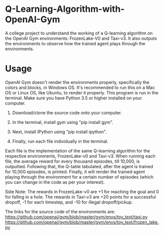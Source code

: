 # Q-Learning-Algorithm-with-OpenAI-Gym
A college project to understand the working of a Q-learning algorithm on the OpenAI Gym environments: FrozenLake-V0 and Taxi-v3. It also outputs the environments to observe how the trained agent plays through the environments.

# Usage
OpenAI Gym doesn't render the environments properly, specifically the colors and blocks, in Windows OS. It's recommended to run this on a Mac OS or Linux OS, like Ubuntu, to render it properly. This program is run in the terminal. Make sure you have Python 3.5 or higher installed on your computer.

1. Download/clone the source code onto your computer.

2. In the terminal, install gym using "pip install gym".

3. Next, install IPython using "pip install ipython".

4. Finally, run each file individually in the terminal.

Each file is the implementation of the same Q-learning algorithm for the respective environments, FrozenLake-v0 and Taxi-v3. When running each file, the average reward for every thousand episodes, till 10,000, is outputted. Following that, the Q-table tabulated, after the agent is trained for 10,000 episodes, is printed. Finally, it will render the trained agent playing through the environment for a certain number of episodes (which you can change in the code as per your interest). 

Side Note: The rewards in FrozenLake-v0 are +1 for reaching the goal and 0 for falling in a hole. The rewards in Taxi-v3 are +20 points for a successful dropoff, -1 for each timestep, and -10 for illegal dropoff/pickup.

The links for the source code of the environments are:
https://github.com/openai/gym/blob/master/gym/envs/toy_text/taxi.py
https://github.com/openai/gym/blob/master/gym/envs/toy_text/frozen_lake.py
